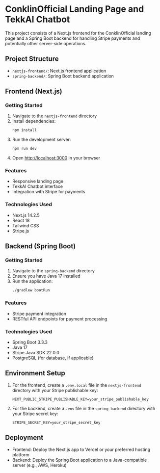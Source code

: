 # ConklinOfficial Landing Page and TekkAI Chatbot

This project consists of a Next.js frontend for the ConklinOfficial landing page and a Spring Boot backend for handling Stripe payments and potentially other server-side operations.

## Project Structure

- `nextjs-frontend/`: Next.js frontend application
- `spring-backend/`: Spring Boot backend application

## Frontend (Next.js)

### Getting Started

1. Navigate to the `nextjs-frontend` directory
2. Install dependencies:
   ```bash
   npm install
   ```
3. Run the development server:
   ```bash
   npm run dev
   ```
4. Open [http://localhost:3000](http://localhost:3000) in your browser

### Features

- Responsive landing page
- TekkAI Chatbot interface
- Integration with Stripe for payments

### Technologies Used

- Next.js 14.2.5
- React 18
- Tailwind CSS
- Stripe.js

## Backend (Spring Boot)

### Getting Started

1. Navigate to the `spring-backend` directory
2. Ensure you have Java 17 installed
3. Run the application:
   ```bash
   ./gradlew bootRun
   ```

### Features

- Stripe payment integration
- RESTful API endpoints for payment processing

### Technologies Used

- Spring Boot 3.3.3
- Java 17
- Stripe Java SDK 22.0.0
- PostgreSQL (for database, if applicable)

## Environment Setup

1. For the frontend, create a `.env.local` file in the `nextjs-frontend` directory with your Stripe publishable key:
   ```
   NEXT_PUBLIC_STRIPE_PUBLISHABLE_KEY=your_stripe_publishable_key
   ```

2. For the backend, create a `.env` file in the `spring-backend` directory with your Stripe secret key:
   ```
   STRIPE_SECRET_KEY=your_stripe_secret_key
   ```

## Deployment

- Frontend: Deploy the Next.js app to Vercel or your preferred hosting platform
- Backend: Deploy the Spring Boot application to a Java-compatible server (e.g., AWS, Heroku)